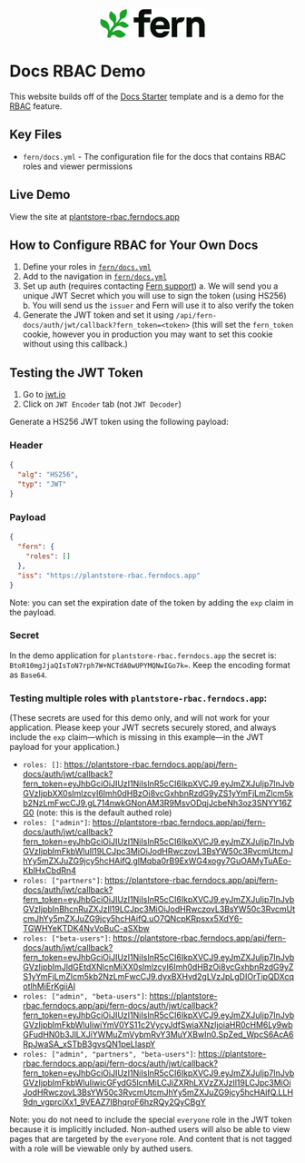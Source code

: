 <div align="center">
  <a href="https://www.buildwithfern.com/?utm_source=github&utm_medium=readme&utm_campaign=docs-starter-openapi&utm_content=logo">
    <img src="/fern/docs/assets/fern-logo.png" height="50" alt="Fern Logo" />
  </a>
</div>

# Docs RBAC Demo

This website builds off of the [Docs Starter](https://github.com/fern-api/docs-starter) template and is a demo for the [RBAC](https://buildwithfern.com/learn/docs/building-and-customizing-your-docs/rbac) feature.

## Key Files

- `fern/docs.yml` - The configuration file for the docs that contains RBAC roles and viewer permissions

## Live Demo

View the site at [plantstore-rbac.ferndocs.app](https://plantstore-rbac.ferndocs.app)

## How to Configure RBAC for Your Own Docs

1. Define your roles in [`fern/docs.yml`](https://github.com/fern-demo/rbac-example/blob/22d72c53d4f397bbef70b3e1c69e2e27995a363f/fern/docs.yml#L5-L9)
2. Add to the navigation in [`fern/docs.yml`](https://github.com/fern-demo/rbac-example/blob/22d72c53d4f397bbef70b3e1c69e2e27995a363f/fern/docs.yml#L28-L31)
3. Set up auth (requires contacting [Fern support](https://buildwithfern.com/learn#get-support))
   a. We will send you a unique JWT Secret which you will use to sign the token (using HS256)
   b. You will send us the `issuer` and Fern will use it to also verify the token
4. Generate the JWT token and set it using `/api/fern-docs/auth/jwt/callback?fern_token=<token>` (this will set the `fern_token` cookie, however you in production you may want to set this cookie without using this callback.)

## Testing the JWT Token

1. Go to [jwt.io](https://jwt.io/)
2. Click on `JWT Encoder` tab (not `JWT Decoder`)

Generate a HS256 JWT token using the following payload:

### Header

```json
{
  "alg": "HS256",
  "typ": "JWT"
}
```

### Payload

```json
{
  "fern": {
    "roles": []
  },
  "iss": "https://plantstore-rbac.ferndocs.app"
}
```

Note: you can set the expiration date of the token by adding the `exp` claim in the payload.

### Secret

In the demo application for `plantstore-rbac.ferndocs.app` the secret is: `BtoR10mgJjaQIsToN7rph7W+NCTdA0wUPYMQNwIGo7k=`. Keep the encoding format as `Base64`.

### Testing multiple roles with `plantstore-rbac.ferndocs.app`:

(These secrets are used for this demo only, and will not work for your application. Please keep your JWT secrets securely stored, and always include the `exp` claim—which is missing in this example—in the JWT payload for your application.)

- `roles: []`: https://plantstore-rbac.ferndocs.app/api/fern-docs/auth/jwt/callback?fern_token=eyJhbGciOiJIUzI1NiIsInR5cCI6IkpXVCJ9.eyJmZXJuIjp7InJvbGVzIjpbXX0sImlzcyI6Imh0dHBzOi8vcGxhbnRzdG9yZS1yYmFjLmZlcm5kb2NzLmFwcCJ9.gL714nwkGNonAM3R9MsvODqjJcbeNh3oz3SNYY16ZG0 (note: this is the default authed role)
- `roles: ["admin"]`: https://plantstore-rbac.ferndocs.app/api/fern-docs/auth/jwt/callback?fern_token=eyJhbGciOiJIUzI1NiIsInR5cCI6IkpXVCJ9.eyJmZXJuIjp7InJvbGVzIjpbImFkbWluIl19LCJpc3MiOiJodHRwczovL3BsYW50c3RvcmUtcmJhYy5mZXJuZG9jcy5hcHAifQ.glMqba0rB9ExWG4xogy7GuOAMyTuAEo-KbIHxCbdRn4
- `roles: ["partners"]`: https://plantstore-rbac.ferndocs.app/api/fern-docs/auth/jwt/callback?fern_token=eyJhbGciOiJIUzI1NiIsInR5cCI6IkpXVCJ9.eyJmZXJuIjp7InJvbGVzIjpbInBhcnRuZXJzIl19LCJpc3MiOiJodHRwczovL3BsYW50c3RvcmUtcmJhYy5mZXJuZG9jcy5hcHAifQ.uO7QNcpKRpsxx5XdY6-TGWHYeKTDK4NvVoBuC-aSXbw
- `roles: ["beta-users"]`: https://plantstore-rbac.ferndocs.app/api/fern-docs/auth/jwt/callback?fern_token=eyJhbGciOiJIUzI1NiIsInR5cCI6IkpXVCJ9.eyJmZXJuIjp7InJvbGVzIjpbImJldGEtdXNlcnMiXX0sImlzcyI6Imh0dHBzOi8vcGxhbnRzdG9yZS1yYmFjLmZlcm5kb2NzLmFwcCJ9.dyxBXHvd2gLVzJpLgDIOrTipQDXcqotlhMiErKgiiAI
- `roles: ["admin", "beta-users"]`: https://plantstore-rbac.ferndocs.app/api/fern-docs/auth/jwt/callback?fern_token=eyJhbGciOiJIUzI1NiIsInR5cCI6IkpXVCJ9.eyJmZXJuIjp7InJvbGVzIjpbImFkbWluIiwiYmV0YS11c2VycyJdfSwiaXNzIjoiaHR0cHM6Ly9wbGFudHN0b3JlLXJiYWMuZmVybmRvY3MuYXBwIn0.SpZed_WpcS6AcA6RpJwaSA_xSTbB3gvsQN1peLIaspY
- `roles: ["admin", "partners", "beta-users"]`: https://plantstore-rbac.ferndocs.app/api/fern-docs/auth/jwt/callback?fern_token=eyJhbGciOiJIUzI1NiIsInR5cCI6IkpXVCJ9.eyJmZXJuIjp7InJvbGVzIjpbImFkbWluIiwicGFydG5lcnMiLCJiZXRhLXVzZXJzIl19LCJpc3MiOiJodHRwczovL3BsYW50c3RvcmUtcmJhYy5mZXJuZG9jcy5hcHAifQ.LLH9dn_vgprciXx1_9VEAZ7IBhqroF6hzRQy2QyCBgY

Note: you do not need to include the special `everyone` role in the JWT token because it is implicitly included. Non-authed users will also be able to view pages that are targeted by the `everyone` role. And content that is not tagged with a role will be viewable only by authed users.
